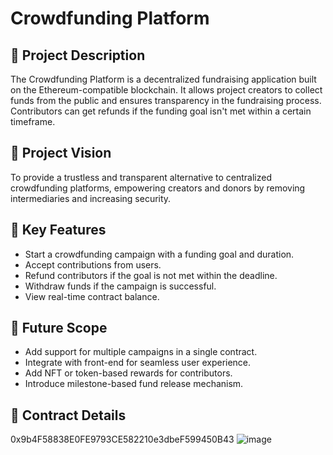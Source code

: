 # Crowdfunding Platform

## 📌 Project Description
The Crowdfunding Platform is a decentralized fundraising application built on the Ethereum-compatible blockchain. It allows project creators to collect funds from the public and ensures transparency in the fundraising process. Contributors can get refunds if the funding goal isn't met within a certain timeframe.

## 🎯 Project Vision
To provide a trustless and transparent alternative to centralized crowdfunding platforms, empowering creators and donors by removing intermediaries and increasing security.

## 🚀 Key Features
- Start a crowdfunding campaign with a funding goal and duration.
- Accept contributions from users.
- Refund contributors if the goal is not met within the deadline.
- Withdraw funds if the campaign is successful.
- View real-time contract balance.

## 🌱 Future Scope
- Add support for multiple campaigns in a single contract.
- Integrate with front-end for seamless user experience.
- Add NFT or token-based rewards for contributors.
- Introduce milestone-based fund release mechanism.

## 📜 Contract Details
0x9b4F58838E0FE9793CE582210e3dbeF599450B43
![image](https://github.com/user-attachments/assets/be04d565-ed15-4c3c-915f-a1b91d0b0528)

